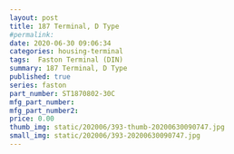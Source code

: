 ```yaml
---
layout: post
title: 187 Terminal, D Type
#permalink: 
date: 2020-06-30 09:06:34
categories: housing-terminal
tags:  Faston Terminal (DIN)
summary: 187 Terminal, D Type
published: true 
series: faston
part_number: ST1870802-30C
mfg_part_number: 
mfg_part_number2: 
price: 0.00
thumb_img: static/202006/393-thumb-20200630090747.jpg
small_img: static/202006/393-20200630090747.jpg
---
```



